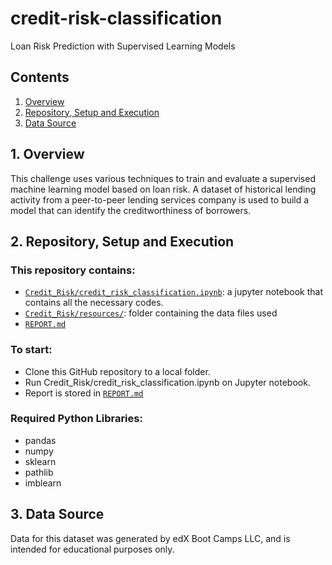 # credit-risk-classification
Loan Risk Prediction with Supervised Learning Models

## Contents
1. [Overview](#1-overview)
2. [Repository, Setup and Execution](#2-repository-setup-and-execution)
3. [Data Source](#3-data-source)


## 1. Overview

This challenge uses various techniques to train and evaluate a supervised machine learning model based on loan risk. A dataset of historical lending activity from a peer-to-peer lending services company is used to build a model that can identify the creditworthiness of borrowers.


## 2. Repository, Setup and Execution

### This repository contains:
- [`Credit_Risk/credit_risk_classification.ipynb`](Credit_Risk/credit_risk_classification.ipynb): a jupyter notebook that contains all the necessary codes.
- [`Credit_Risk/resources/`](Credit_Risk/resources): folder containing the data files used
- [`REPORT.md`](REPORT.md)

### To start: 
- Clone this GitHub repository to a local folder.
- Run Credit_Risk/credit_risk_classification.ipynb on Jupyter notebook.
- Report is stored in [`REPORT.md`](REPORT.md)

### Required Python Libraries:
- pandas
- numpy
- sklearn
- pathlib
- imblearn


## 3. Data Source
Data for this dataset was generated by edX Boot Camps LLC, and is intended for educational purposes only.

